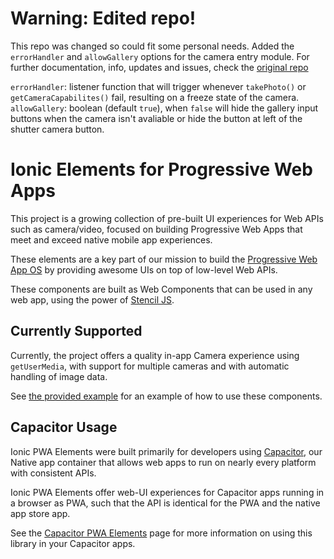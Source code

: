 # Warning: Edited repo!

This repo was changed so could fit some personal needs. Added the `errorHandler` and `allowGallery` options for the camera entry module. For further documentation, info, updates and issues, check the [original repo](https://github.com/ionic-team/ionic-pwa-elements)

`errorHandler`: listener function that will trigger whenever `takePhoto()` or `getCameraCapabilites()` fail, resulting on a freeze state of the camera.
`allowGallery`: boolean (default `true`), when `false` will hide the gallery input buttons when the camera isn't avaliable or hide the button at left of the shutter camera button.

# Ionic Elements for Progressive Web Apps

This project is a growing collection of pre-built UI experiences for Web APIs such
as camera/video, focused on building Progressive Web Apps that meet and exceed
native mobile app experiences.

These elements are a key part of our mission to build the [Progressive Web App OS](https://medium.com/@maxlynch/building-the-progressive-web-app-os-57daebcb69c1)
by providing awesome UIs on top of low-level Web APIs.

These components are built as Web Components that can be used in any web app, using
the power of [Stencil JS](http://stenciljs.com/).

## Currently Supported

Currently, the project offers a quality in-app Camera experience using
`getUserMedia`, with support for multiple cameras and with automatic handling
of image data.

See [the provided example](https://github.com/JSilva6/ionic-pwa-elements/blob/master/src/index.html)
for an example of how to use these components.

## Capacitor Usage

Ionic PWA Elements were built primarily for developers using [Capacitor](http://capacitor.ionicframework.com/),
our Native app container that allows web apps to run on nearly every platform
with consistent APIs.

Ionic PWA Elements offer web-UI experiences for Capacitor apps running in a browser
as PWA, such that the API is identical for the PWA and the native app store app.

See the [Capacitor PWA Elements](https://capacitor.ionicframework.com/docs/pwa-elements)
page for more information on using this library in your Capacitor apps.
